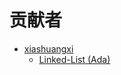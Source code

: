 # 贡献者

- [xiashuangxi](https://github.com/xiashuangxi/)
    - [Linked-List (Ada)](https://github.com/xiashuangxi/Algorithm_DataStructure_Notes/blob/main/DS_Linked-List/linked_list.adb)